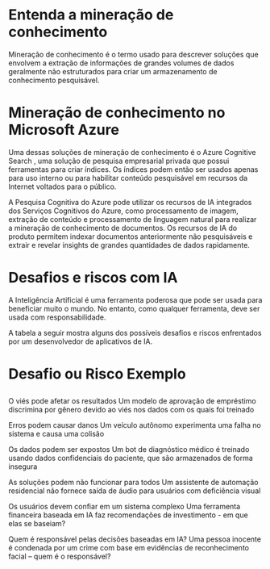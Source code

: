 # Entenda a mineração de conhecimento

Mineração de conhecimento é o termo usado para descrever soluções que envolvem a extração de informações de grandes volumes de dados geralmente não estruturados para criar um armazenamento de conhecimento pesquisável.

# Mineração de conhecimento no Microsoft Azure
Uma dessas soluções de mineração de conhecimento é o Azure Cognitive Search , uma solução de pesquisa empresarial privada que possui ferramentas para criar índices. Os índices podem então ser usados apenas para uso interno ou para habilitar conteúdo pesquisável em recursos da Internet voltados para o público.

A Pesquisa Cognitiva do Azure pode utilizar os recursos de IA integrados dos Serviços Cognitivos do Azure, como processamento de imagem, extração de conteúdo e processamento de linguagem natural para realizar a mineração de conhecimento de documentos. Os recursos de IA do produto permitem indexar documentos anteriormente não pesquisáveis e extrair e revelar insights de grandes quantidades de dados rapidamente.

# Desafios e riscos com IA

A Inteligência Artificial é uma ferramenta poderosa que pode ser usada para beneficiar muito o mundo. No entanto, como qualquer ferramenta, deve ser usada com responsabilidade.

A tabela a seguir mostra alguns dos possíveis desafios e riscos enfrentados por um desenvolvedor de aplicativos de IA.

# Desafio ou Risco	Exemplo </P>
O viés pode afetar os resultados	Um modelo de aprovação de empréstimo discrimina por gênero devido ao viés nos dados com os quais foi treinado </P>
Erros podem causar danos	Um veículo autônomo experimenta uma falha no sistema e causa uma colisão </P>
Os dados podem ser expostos	Um bot de diagnóstico médico é treinado usando dados confidenciais do paciente, que são armazenados de forma insegura </P>
As soluções podem não funcionar para todos	Um assistente de automação residencial não fornece saída de áudio para usuários com deficiência visual </P>
Os usuários devem confiar em um sistema complexo	Uma ferramenta financeira baseada em IA faz recomendações de investimento - em que elas se baseiam? </P>
Quem é responsável pelas decisões baseadas em IA?	Uma pessoa inocente é condenada por um crime com base em evidências de reconhecimento facial – quem é o responsável? </P>
